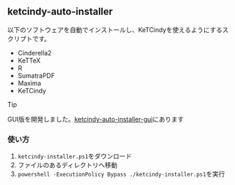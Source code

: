 ## ketcindy-auto-installer
以下のソフトウェアを自動でインストールし、KeTCindyを使えるようにするスクリプトです。
- Cinderella2
- KeTTeX
- R
- SumatraPDF
- Maxima
- KeTCindy

> [!TIP]
> GUI版を開発しました。[ketcindy-auto-installer-gui](https://github.com/nikachu2012/ketcindy-auto-installer-gui)にあります
### 使い方
1. `ketcindy-installer.ps1`をダウンロード
2. ファイルのあるディレクトリへ移動
3. `powershell -ExecutionPolicy Bypass ./ketcindy-installer.ps1`を実行
